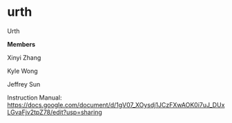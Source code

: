 # urth
Urth

**Members**

Xinyi Zhang 

Kyle Wong 

Jeffrey Sun

Instruction Manual: https://docs.google.com/document/d/1gV07_XOysdj1JCzFXwAOK0i7uJ_DUxLGvaFjv2tpZ78/edit?usp=sharing
